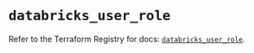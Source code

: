 # `databricks_user_role`

Refer to the Terraform Registry for docs: [`databricks_user_role`](https://registry.terraform.io/providers/databricks/databricks/1.94.0/docs/resources/user_role).
